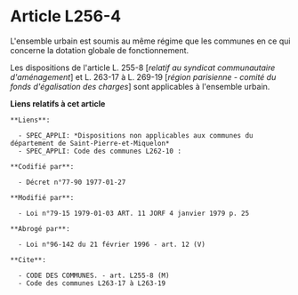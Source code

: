 # Article L256-4

L'ensemble urbain est soumis au même régime que les communes en ce qui concerne la dotation globale de fonctionnement.

Les dispositions de l'article L. 255-8 [*relatif au syndicat communautaire d'aménagement*] et L. 263-17 à L. 269-19 [*région
parisienne - comité du fonds d'égalisation des charges*] sont applicables à l'ensemble urbain.

**Liens relatifs à cet article**

	**Liens**:

	  - SPEC_APPLI: *Dispositions non applicables aux communes du département de Saint-Pierre-et-Miquelon*
	  - SPEC_APPLI: Code des communes L262-10 :

	**Codifié par**:

	  - Décret n°77-90 1977-01-27

	**Modifié par**:

	  - Loi n°79-15 1979-01-03 ART. 11 JORF 4 janvier 1979 p. 25

	**Abrogé par**:

	  - Loi n°96-142 du 21 février 1996 - art. 12 (V)

	**Cite**:

	  - CODE DES COMMUNES. - art. L255-8 (M)
	  - Code des communes L263-17 à L263-19
